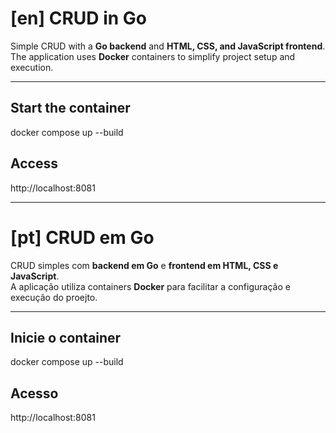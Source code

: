 # [en] CRUD in Go

Simple CRUD with a **Go backend** and **HTML, CSS, and JavaScript frontend**.  
The application uses **Docker** containers to simplify project setup and execution.

---

## Start the container
docker compose up --build

## Access
 http://localhost:8081

 ---

# [pt] CRUD em Go

CRUD simples com **backend em Go** e **frontend em HTML, CSS e JavaScript**.  
A aplicação utiliza containers **Docker** para facilitar a configuração e execução do proejto.

---

## Inicie o container
docker compose up --build

## Acesso
http://localhost:8081
